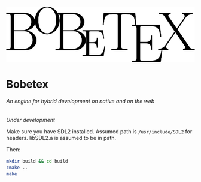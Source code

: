 ![Bobetex logo](logo/logo_bg.png)

Bobetex
=======
###### An engine for hybrid development on native and on the web

_Under development_

Make sure you have SDL2 installed. Assumed path is `/usr/include/SDL2` for headers. libSDL2.a is assumed to be in path.

Then:

```bash
mkdir build && cd build
cmake ..
make
```